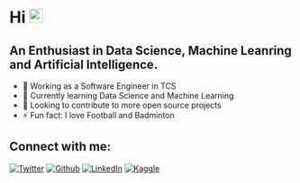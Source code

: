 # Hi <img src="https://media.giphy.com/media/hvRJCLFzcasrR4ia7z/giphy.gif" width="25px">
## An Enthusiast in Data Science, Machine Leanring and Artificial Intelligence.

- 🌱 Working as a Software Engineer in TCS
- 📕 Currently learning Data Science and Machine Learning
- 👯 Looking to contribute to more open source projects
- ⚡ Fun fact: I love Football and Badminton

## Connect with me:

[<img alt="Twitter" src="https://img.shields.io/badge/Twitter-1DA1F2?style=plastic&logo=twitter&logoColor=white" />](https://twitter.com/bhupeshmahara_/)
[<img alt="Github" src="https://img.shields.io/badge/Github-1DA1F2?style=plastic&logo=github&logoColor=white" />](https://github.com/bhupeshmahara/)
[<img alt="LinkedIn" src="https://img.shields.io/badge/LinkedIn-1DA1F2?style=plastic&logo=linkedin&logoColor=white" />](https://www.linkedin.com/in/bhupeshmahara/)
[<img alt="Kaggle" src="https://img.shields.io/badge/Kaggle-1DA1F2?style=plastic&logo=kaggle&logoColor=white" />](https://www.kaggle.com/frostyv/)
